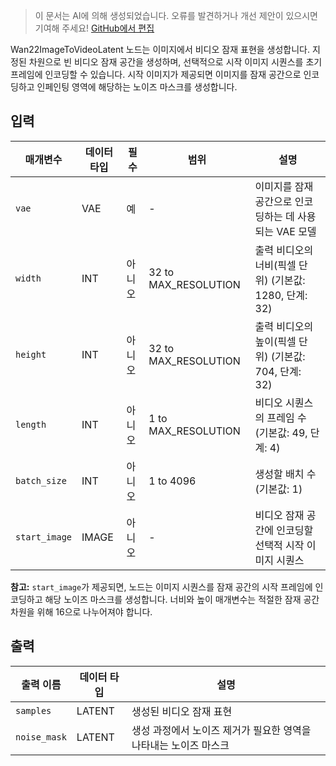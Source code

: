 > 이 문서는 AI에 의해 생성되었습니다. 오류를 발견하거나 개선 제안이 있으시면 기여해 주세요! [GitHub에서 편집](https://github.com/Comfy-Org/embedded-docs/blob/main/comfyui_embedded_docs/docs/Wan22ImageToVideoLatent/ko.md)

Wan22ImageToVideoLatent 노드는 이미지에서 비디오 잠재 표현을 생성합니다. 지정된 차원으로 빈 비디오 잠재 공간을 생성하며, 선택적으로 시작 이미지 시퀀스를 초기 프레임에 인코딩할 수 있습니다. 시작 이미지가 제공되면 이미지를 잠재 공간으로 인코딩하고 인페인팅 영역에 해당하는 노이즈 마스크를 생성합니다.

## 입력

| 매개변수 | 데이터 타입 | 필수 | 범위 | 설명 |
|-----------|-----------|----------|-------|-------------|
| `vae` | VAE | 예 | - | 이미지를 잠재 공간으로 인코딩하는 데 사용되는 VAE 모델 |
| `width` | INT | 아니오 | 32 to MAX_RESOLUTION | 출력 비디오의 너비(픽셀 단위) (기본값: 1280, 단계: 32) |
| `height` | INT | 아니오 | 32 to MAX_RESOLUTION | 출력 비디오의 높이(픽셀 단위) (기본값: 704, 단계: 32) |
| `length` | INT | 아니오 | 1 to MAX_RESOLUTION | 비디오 시퀀스의 프레임 수 (기본값: 49, 단계: 4) |
| `batch_size` | INT | 아니오 | 1 to 4096 | 생성할 배치 수 (기본값: 1) |
| `start_image` | IMAGE | 아니오 | - | 비디오 잠재 공간에 인코딩할 선택적 시작 이미지 시퀀스 |

**참고:** `start_image`가 제공되면, 노드는 이미지 시퀀스를 잠재 공간의 시작 프레임에 인코딩하고 해당 노이즈 마스크를 생성합니다. 너비와 높이 매개변수는 적절한 잠재 공간 차원을 위해 16으로 나누어져야 합니다.

## 출력

| 출력 이름 | 데이터 타입 | 설명 |
|-------------|-----------|-------------|
| `samples` | LATENT | 생성된 비디오 잠재 표현 |
| `noise_mask` | LATENT | 생성 과정에서 노이즈 제거가 필요한 영역을 나타내는 노이즈 마스크 |
